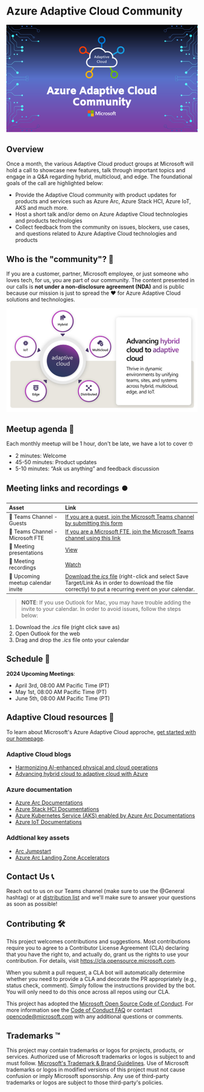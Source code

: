 # Azure Adaptive Cloud Community

![Adaptive Cloud Community](./img/AdaptiveCloudCommunityThumbnail.png)

## Overview

Once a month, the various Adaptive Cloud product groups at Microsoft will hold a call to showcase new features, talk through important topics and engage in a Q&A regarding hybrid, multicloud, and edge. The foundational goals of the call are highlighted below:

- Provide the Adaptive Cloud community with product updates for products and services such as Azure Arc, Azure Stack HCI, Azure IoT, AKS and much more.
- Host a short talk and/or demo on Azure Adaptive Cloud technologies and products technologies
- Collect feedback from the community on issues, blockers, use cases, and questions related to Azure Adaptive Cloud technologies and products

## Who is the "community"? 💬

If you are a customer, partner, Microsoft employee, or just someone who loves tech, for us, you are part of our community. The content presented in our calls is **not under a non-disclosure agreement (NDA)** and is public because our mission is just to spread the ❤️ for Azure Adaptive Cloud solutions and technologies.

![Adaptive Cloud Overview](./img/adaptivecloud.png)

## Meetup agenda 📃

Each monthly meetup will be 1 hour, don't be late, we have a lot to cover 🤓

- 2 minutes: Welcome
- 45-50 minutes: Product updates
- 5-10 minutes: “Ask us anything” and feedback discussion

## Meeting links and recordings ⏺️

| Asset      | Link        |
|:-----------|:------------|
| 🍪 Teams Channel - Guests | [If you are a guest, join the Microsoft Teams channel by submitting this form](https://aka.ms/AdaptiveCloudCommunityTeamsForm) |
| 🍪 Teams Channel - Microsoft FTE | [If you are a Microsoft FTE, join the Microsoft Teams channel using this link](https://teams.microsoft.com/l/team/19%3a227a226ae75f4ffabc67f77a9d439d15%40thread.tacv2/conversations?groupId=f4ccf9df-0dc2-4282-a392-652117be03e7&tenantId=72f988bf-86f1-41af-91ab-2d7cd011db47) |
| 📝 Meeting presentations | [View](https://github.com/microsoft/azure_arc_community/tree/main/Presentations) |
| 🎥 Meeting recordings | [Watch](https://aka.ms/ArcMeetup) |
| 📅 Upcoming meetup calendar invite | [Download the _ics_ file](https://github.com/microsoft/adaptive_cloud_community/blob/main/AdaptiveCloudCommunityCall.ics) (right-click and select Save Target/Link As in order to download the file correctly) to put a recurring event on your calendar. |

> **NOTE**: If you use Outlook for Mac, you may have trouble adding the invite to your calendar. In order to avoid issues, follow the steps below:

1. Download the _.ics_ file (right click save as)
2. Open Outlook for the web
3. Drag and drop the _.ics_ file onto your calendar

## Schedule 📅

**2024 Upcoming Meetings**:

- April 3rd, 08:00 AM Pacific Time (PT)
- May 1st, 08:00 AM Pacific Time (PT)
- June 5th, 08:00 AM Pacific Time (PT)

## Adaptive Cloud resources 📄

To learn about Microsoft's Azure Adaptive Cloud approche, [get started with our homepage](https://azure.microsoft.com/solutions/hybrid-cloud-app/).

### Adaptive Cloud blogs

- [Harmonizing AI-enhanced physical and cloud operations](https://azure.microsoft.com/blog/harmonizing-ai-enhanced-physical-and-cloud-operations/)
- [Advancing hybrid cloud to adaptive cloud with Azure](https://azure.microsoft.com/blog/advancing-hybrid-cloud-to-adaptive-cloud-with-azure/)

### Azure documentation

- [Azure Arc Documentations](https://learn.microsoft.com/azure/azure-arc/)
- [Azure Stack HCI Documentations](https://learn.microsoft.com/azure-stack/hci/)
- [Azure Kubernetes Service (AKS) enabled by Azure Arc Documentations](https://learn.microsoft.com/azure/aks/hybrid/)
- [Azure IoT Documentations](https://learn.microsoft.com/azure/iot/)

### Addtional key assets

- [Arc Jumpstart](https://aka.ms/AzureArcJumpstart)
- [Azure Arc Landing Zone Accelerators](https://aka.ms/ArcLZAcceleratorReady)

## Contact Us 📞

Reach out to us on our Teams channel (make sure to use the @General hashtag) or at [distribution list](mailto:AdaptiveCloudCommPM@microsoft.com) and we'll make sure to answer your questions as soon as possible!

## Contributing 🛠️

This project welcomes contributions and suggestions.  Most contributions require you to agree to a
Contributor License Agreement (CLA) declaring that you have the right to, and actually do, grant us
the rights to use your contribution. For details, visit https://cla.opensource.microsoft.com.

When you submit a pull request, a CLA bot will automatically determine whether you need to provide
a CLA and decorate the PR appropriately (e.g., status check, comment). Simply follow the instructions
provided by the bot. You will only need to do this once across all repos using our CLA.

This project has adopted the [Microsoft Open Source Code of Conduct](https://opensource.microsoft.com/codeofconduct/).
For more information see the [Code of Conduct FAQ](https://opensource.microsoft.com/codeofconduct/faq/) or
contact [opencode@microsoft.com](mailto:opencode@microsoft.com) with any additional questions or comments.

## Trademarks ™

This project may contain trademarks or logos for projects, products, or services. Authorized use of Microsoft
trademarks or logos is subject to and must follow.
[Microsoft's Trademark & Brand Guidelines](https://www.microsoft.com/legal/intellectualproperty/trademarks/usage/general).
Use of Microsoft trademarks or logos in modified versions of this project must not cause confusion or imply Microsoft sponsorship.
Any use of third-party trademarks or logos are subject to those third-party's policies.
